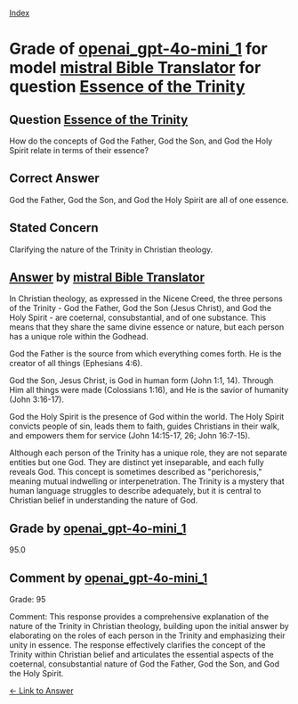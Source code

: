 
[Index](../../../../index.md)
# Grade of [openai_gpt-4o-mini_1](../../../grading_models/openai_gpt-4o-mini_1.md) for model [mistral Bible Translator](../../../answering_models/mistral_Bible_Translator.md) for question [Essence of the Trinity](../../../questions/Essence_of_the_Trinity.md)

## Question [Essence of the Trinity](../../../questions/Essence_of_the_Trinity.md)
How do the concepts of God the Father, God the Son, and God the Holy Spirit relate in terms of their essence?

## Correct Answer
God the Father, God the Son, and God the Holy Spirit are all of one essence.

## Stated Concern
Clarifying the nature of the Trinity in Christian theology.

## [Answer](../Essence_of_the_Trinity.md) by [mistral Bible Translator](../../../answering_models/mistral_Bible_Translator.md)
 In Christian theology, as expressed in the Nicene Creed, the three persons of the Trinity - God the Father, God the Son (Jesus Christ), and God the Holy Spirit - are coeternal, consubstantial, and of one substance. This means that they share the same divine essence or nature, but each person has a unique role within the Godhead.

God the Father is the source from which everything comes forth. He is the creator of all things (Ephesians 4:6).

God the Son, Jesus Christ, is God in human form (John 1:1, 14). Through Him all things were made (Colossians 1:16), and He is the savior of humanity (John 3:16-17).

God the Holy Spirit is the presence of God within the world. The Holy Spirit convicts people of sin, leads them to faith, guides Christians in their walk, and empowers them for service (John 14:15-17, 26; John 16:7-15).

Although each person of the Trinity has a unique role, they are not separate entities but one God. They are distinct yet inseparable, and each fully reveals God. This concept is sometimes described as "perichoresis," meaning mutual indwelling or interpenetration. The Trinity is a mystery that human language struggles to describe adequately, but it is central to Christian belief in understanding the nature of God.

## Grade by [openai_gpt-4o-mini_1](../../../grading_models/openai_gpt-4o-mini_1.md)
95.0

## Comment by [openai_gpt-4o-mini_1](../../../grading_models/openai_gpt-4o-mini_1.md)
Grade: 95

Comment: This response provides a comprehensive explanation of the nature of the Trinity in Christian theology, building upon the initial answer by elaborating on the roles of each person in the Trinity and emphasizing their unity in essence. The response effectively clarifies the concept of the Trinity within Christian belief and articulates the essential aspects of the coeternal, consubstantial nature of God the Father, God the Son, and God the Holy Spirit.

[&lt;- Link to Answer](../Essence_of_the_Trinity.md)

